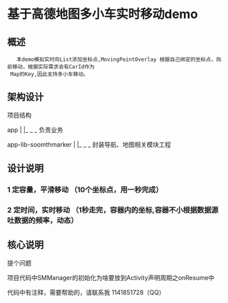 # 基于高德地图多小车实时移动demo

## 概述

       本demo模拟实时向List添加坐标点,MovingPointOverlay 根据自己绑定的坐标点，向前移动，根据实际需求会有CarId作为
     Map的Key,因此支持多小车移动。

## 架构设计

   项目结构

   app
     |
     |_ _ _ 负责业务

   app-lib-soomthmarker
     |
     |_ _ _ 封装导航、地图相关模块工程


## 设计说明

   ### 1 定容量，平滑移动 （10个坐标点，用一秒完成）


   ### 2 定时间，实时移动 （1秒走完，容器内的坐标,容器不小根据数据源吐数据的频率，动态）


## 核心说明

   提个问题

   项目代码中SMManager的初始化为啥要放到Activity声明周期之onResume中

   代码中有注释，需要帮助的，请联系我  1141851728（QQ）

```

    
    
    
    
